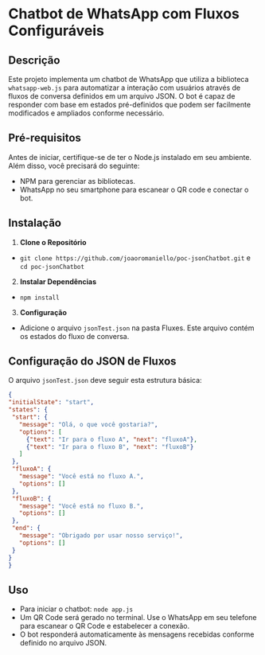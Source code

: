 # Chatbot de WhatsApp com Fluxos Configuráveis

## Descrição
Este projeto implementa um chatbot de WhatsApp que utiliza a biblioteca `whatsapp-web.js` para automatizar a interação com usuários através de fluxos de conversa definidos em um arquivo JSON. O bot é capaz de responder com base em estados pré-definidos que podem ser facilmente modificados e ampliados conforme necessário.

## Pré-requisitos
Antes de iniciar, certifique-se de ter o Node.js instalado em seu ambiente. Além disso, você precisará do seguinte:
- NPM  para gerenciar as bibliotecas.
- WhatsApp no seu smartphone para escanear o QR code e conectar o bot.

## Instalação
1. **Clone o Repositório**
- `git clone https://github.com/joaoromaniello/poc-jsonChatbot.git` e `cd poc-jsonChatbot`

2. **Instalar Dependências**
- `npm install`

3. **Configuração**
- Adicione o arquivo `jsonTest.json` na pasta Fluxes. Este arquivo contém os estados do fluxo de conversa.

## Configuração do JSON de Fluxos
O arquivo `jsonTest.json` deve seguir esta estrutura básica:
```json
{
"initialState": "start",
"states": {
 "start": {
   "message": "Olá, o que você gostaria?",
   "options": [
     {"text": "Ir para o fluxo A", "next": "fluxoA"},
     {"text": "Ir para o fluxo B", "next": "fluxoB"}
   ]
 },
 "fluxoA": {
   "message": "Você está no fluxo A.",
   "options": []
 },
 "fluxoB": {
   "message": "Você está no fluxo B.",
   "options": []
 },
 "end": {
   "message": "Obrigado por usar nosso serviço!",
   "options": []
 }
}
}

```

## **Uso**
- Para iniciar o chatbot:
  `node app.js`
- Um QR Code será gerado no terminal. Use o WhatsApp em seu telefone para escanear o QR Code e estabelecer a conexão.
- O bot responderá automaticamente às mensagens recebidas conforme definido no arquivo JSON.
